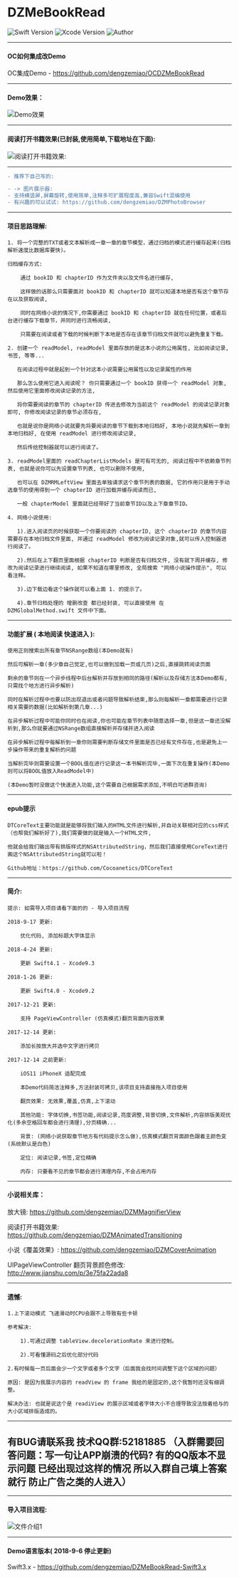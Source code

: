 # DZMeBookRead

![Swift Version](https://img.shields.io/badge/Swift-4.1-orange.svg)
![Xcode Version](https://img.shields.io/badge/Xcode-9.4-orange.svg)
![Author](https://img.shields.io/badge/Author-DZM-blue.svg)

***
#### OC如何集成改Demo

OC集成Demo - https://github.com/dengzemiao/OCDZMeBookRead

***
#### Demo效果：

![Demo效果](gif_0.gif)

***
#### 阅读打开书籍效果(已封装,使用简单,下载地址在下面):

![阅读打开书籍效果:](gif_1.gif)

***

```diff
- 推荐下自己写的:

- -> 图片展示器:
- 支持横竖屏,屏幕旋转,使用简单,注释多可扩展程度高,兼容Swift混编使用
- 有兴趣的可以试试: https://github.com/dengzemiao/DZMPhotoBrowser
```
***
#### 项目思路理解:

    1. 将一个完整的TXT或者文本解析成一章一章的章节模型，通过归档的模式进行缓存起来(归档解析速度比数据库要快)。
    
    归档缓存方式:
    
        通过 bookID 和 chapterID 作为文件夹以及文件名进行缓存,
    
        这样做的话那么只需要面对 bookID 和 chapterID 就可以知道本地是否有这个章节存在以及获取阅读,
        
        同时在网络小说的情况下,你需要通过 bookID 和 chapterID 就在任何位置，或者后台进行缓存下载章节，并同时进行流畅阅读,
        
        只需要在阅读或者下载的时候判断下本地是否存在该章节归档文件就可以避免重复下载。
        
    2. 创建一个 readModel, readModel 里面存放的是这本小说的公用属性, 比如阅读记录, 书签, 等等...
    
       在阅读过程中就是起到一个针对这本小说需要公用属性以及记录属性的作用
       
       那么怎么使用它进入阅读呢？ 你只需要通过一个 bookID 获得一个 readModel 对象, 然后使用它里面修改阅读记录的方法, 
       
       将你需要阅读的章节的 chapterID 传进去修改为当前这个 readModel 的阅读记录对象即可, 你修改阅读记录的章节必须存在,
       
       也就是说你是网络小说就要先将要阅读的章节下载到本地归档好, 本地小说就先解析一章到本地归档好, 在使用 readModel 进行修改阅读记录,
       
       然后传给控制器就可以进行阅读了。
       
    3. readModel里面的 readChapterListModels 是可有可无的, 阅读过程中不依赖章节列表, 也就是说你可以先设置章节列表, 也可以删除不使用,
    
       也可以在 DZMRMLeftView 里面去单独请求这个章节列表的数据, 它的作用只是用于手动选章节的使用得到一个 chapterID 进行加载并缓存阅读而已,
       
       一般 chapterModel 里面就已经带好了当前章节ID以及上下章章节ID。
       
    4. 网络小说使用:
        
       1).进入阅读页的时候获取一个你要阅读的 chapterID, 这个 chapterID 的章节内容需要存在本地归档文件里面, 并通过 readModel 修改为阅读记录对象,就可以传入控制器进行阅读了。
       
       2).然后在上下翻页里面根据 chapterID 判断是否有归档文件, 没有就下周并缓存, 修改为阅读记录进行继续阅读, 如果不知道在哪里修改, 全局搜索 "网络小说操作提示", 可以看注释。
       
       3).边下载边看这个操作就可以看上面 1. 的提示了。
       
       4).章节归档处理的 增删改查 都已经封装, 可以直接使用 在 DZMGlobalMethod.swift 文件中下面。
       
***
#### 功能扩展 ( 本地阅读 快速进入 ):

    使用正则搜索出所有章节NSRange数组(本Demo就有)
    
    然后可解析一章(多少章自己觉定,也可以做到加载一页或几页)之后,直接跳转阅读页面
    
    剩余的章节则在一个异步线程中后台解析并存放到相同的路径(解析以及存储方法本Demo都有,只需找个地方进行异步解析)
    
    同时在解析过程中也要以防出现退出或者问题导致解析结束,那么则每解析一章都需要进行记录相关需要的数据(比如解析到第几章...)
    
    在异步解析过程中可能你同时也在阅读,你也可能在章节列表中随意选择一章,但是这一章还没解析到,那么你就要通过NSRange数组直接解析并存储并进入阅读
    
    在异步解析过程中每解析到一章你则需要判断存储文件里面是否已经有文件存在,也是避免上一步操作带来的重复解析的问题
    
    当解析完毕则需要设置一个BOOL值在进行记录这一本书解析完毕,一面下次在重复操作(本Demo则可以将BOOL值放入ReadModel中)
    
    (本Demo暂时没做这个快速进入功能,这个需要自己根据需求添加,不明白可进群咨询)

***
#### epub提示

    DTCoreText主要功能就是能够将我们输入的HTML文件进行解析,并自动关联相对应的css样式（也帮我们解析好了),我们需要做的就是输入一个HTML文件,
    
    他就会给我们输出带有排版样式的NSAttributedString，然后我们直接使用CoreText进行画这个NSAttributedString就可以啦！

    Github地址：https://github.com/Cocoanetics/DTCoreText

***
#### 简介:

    提示: 如需导入项目请看下面的的 - 导入项目流程
    
    2018-9-17 更新:
    
        优化代码, 添加标题大字体显示
    
    2018-4-24 更新:

        更新 Swift4.1 - Xcode9.3

    2018-1-26 更新:

        更新 Swift4.0 - Xcode9.2

    2017-12-21 更新:

        支持 PageViewController (仿真模式)翻页背面内容效果

    2017-12-14 更新:
    
        添加长按放大并选中文字进行拷贝

    2017-12-14 之前更新:

        iOS11 iPhoneX 适配完成 

        本Demo代码简洁注释多,方法封装可拷贝,该项目支持直接拖入项目使用

        翻页效果: 无效果,覆盖,仿真,上下滚动

        其他功能: 字体切换,书签功能,阅读记录,亮度调整,背景切换,文件解析,内容排版美观优化(多余空格回车都会进行清理),分页精确...

        背景: (网络小说获取章节地方有代码提示怎么做),仿真模式翻页背面颜色跟着主颜色变(系统默认是白色)

        定位: 阅读记录,书签,定位精确

        内存: 只要看不见的章节都会进行清理内存,不会占用内存
    
***
#### 小说相关库：

放大镜: https://github.com/dengzemiao/DZMMagnifierView

阅读打开书籍效果: https://github.com/dengzemiao/DZMAnimatedTransitioning

小说《覆盖效果》: https://github.com/dengzemiao/DZMCoverAnimation

UIPageViewController 翻页背景颜色修改: http://www.jianshu.com/p/3e75fa22ada8

***
#### 遗憾:

    1.上下滚动模式 飞速滑动时CPU会跟不上导致有些卡顿
    
    参考解决:
    
        1).可通过调整 tableView.decelerationRate 来进行控制。
        
        2).可看懂源码之后优化部分代码
        
    2.有时候每一页后面会少一个文字或者多个文字（后面我会找时间调整下这个区域的问题）
    
    原因: 是因为我展示内容的 readView 的 frame 我给的是固定的,这个我暂时还没有细调整。
    
    解决办法: 也就是说这个是 readiView 的展示区域或者字体大小不合理导致没法按着给与的大小区域排版造成的。

***
## 有BUG请联系我 技术QQ群:52181885 （入群需要回答问题：写一句让APP崩溃的代码? 有的QQ版本不显示问题 已经出现过这样的情况 所以入群自己填上答案就行 防止广告之类的人进入）

***
#### 导入项目流程:

![文件介绍1](icon_0.png)

***
#### Demo语言版本( 2018-9-6 停止更新)

Swift3.x - https://github.com/dengzemiao/DZMeBookRead-Swift3.x

